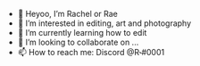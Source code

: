- 👋 Heyoo, I’m Rachel or Rae
- 👀 I’m interested in editing, art and photography
- 🌱 I’m currently learning how to edit
- 💞️ I’m looking to collaborate on ...
- 📫 How to reach me: Discord @R˞#0001

<!---
iRxe/iRxe is a ✨ special ✨ repository because its `README.md` (this file) appears on your GitHub profile.
You can click the Preview link to take a look at your changes.
--->

